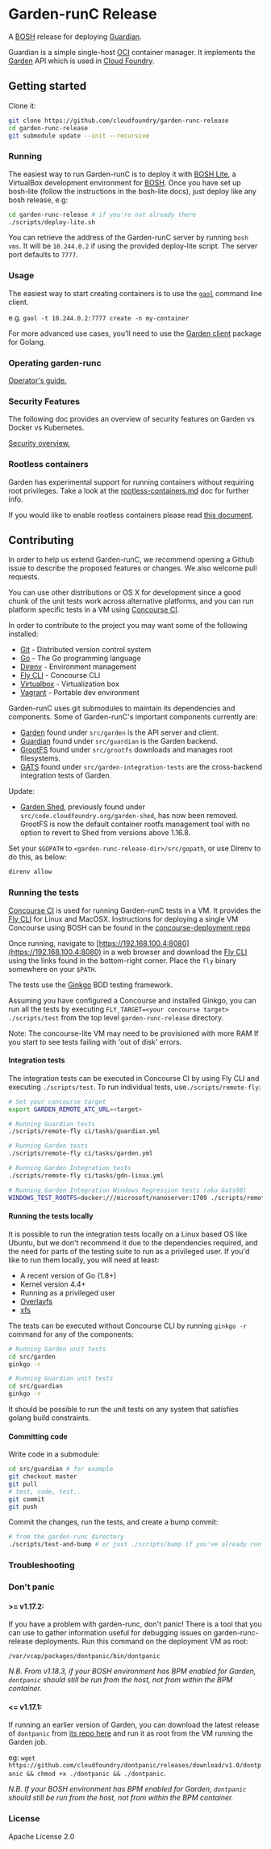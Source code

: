 # Garden-runC Release

A [BOSH](http://docs.cloudfoundry.org/bosh/) release for deploying
[Guardian](https://github.com/cloudfoundry/guardian).

Guardian is a simple single-host [OCI](https://opencontainers.org/) container
manager. It implements the [Garden](https://github.com/cloudfoundry/garden/)
API which is used in [Cloud Foundry](https://www.cloudfoundry.org/).

## Getting started

Clone it:

```bash
git clone https://github.com/cloudfoundry/garden-runc-release
cd garden-runc-release
git submodule update --init --recursive
```

### Running

The easiest way to run Garden-runC is to deploy it with [BOSH
Lite](https://bosh.io/docs/bosh-lite.html), a VirtualBox development
environment for [BOSH](https://bosh.io). Once you have  set up bosh-lite
(follow the instructions in the bosh-lite docs), just deploy like any bosh
release, e.g:

```bash
cd garden-runc-release # if you're not already there
./scripts/deploy-lite.sh
```

You can retrieve the address of the Garden-runC server by running `bosh vms`.
It will be `10.244.0.2` if using the provided deploy-lite script. 
The server port defaults to `7777`.

### Usage

The easiest way to start creating containers is to use the
[`gaol`](https://github.com/contraband/gaol) command line client.

e.g. `gaol -t 10.244.0.2:7777 create -n my-container`

For more advanced use cases, you'll need to use the [Garden
client](https://godoc.org/code.cloudfoundry.org/garden#Client)
package for Golang.

### Operating garden-runc

[Operator's guide.](docs/opsguide.md)

### Security Features

The following doc provides an overview of security features on Garden vs Docker vs Kubernetes.

[Security overview.](docs/security-overview.md)

### Rootless containers

Garden has experimental support for running containers without requiring root
privileges. Take a look at the
[rootless-containers.md](docs/articles/rootless-containers.md) doc for further info.

If you would like to enable rootless containers please read [this
document](docs/enabling-rootless-containers.md).

## Contributing

In order to help us extend Garden-runC, we recommend opening a Github issue to
describe the proposed features or changes. We also welcome pull requests.

You can use other distributions or OS X for development since a good chunk of
the unit tests work across alternative platforms, and you can run platform
specific tests in a VM using [Concourse CI](https://concourse.ci/).

In order to contribute to the project you may want some of the following installed:

- [Git](https://git-scm.com/) - Distributed version control system
- [Go](https://golang.org/doc/install#install) - The Go programming
   language
- [Direnv](https://github.com/direnv/direnv) - Environment management
- [Fly CLI](https://github.com/concourse/fly) - Concourse CLI
- [Virtualbox](https://www.virtualbox.org/) - Virtualization box
- [Vagrant](https://www.vagrantup.com/) - Portable dev environment

Garden-runC uses git submodules to maintain its dependencies and components.
Some of Garden-runC's important components currently are:

* [Garden](https://github.com/cloudfoundry/garden) found under
   `src/garden` is the API server and client.
* [Guardian](https://github.com/cloudfoundry/guardian) found under
   `src/guardian` is the Garden backend.
* [GrootFS](https://github.com/cloudfoundry/grootfs) found under
   `src/grootfs` downloads and manages
   root filesystems.
* [GATS](https://github.com/cloudfoundry/garden-integration-tests)
   found under `src/garden-integration-tests`
   are the cross-backend integration tests of Garden.

Update:
* [Garden Shed](https://github.com/cloudfoundry/garden-shed), previously found under
   `src/code.cloudfoundry.org/garden-shed`, has now been removed. GrootFS is now the default container
   rootfs management tool with no option to revert to Shed from versions above 1.16.8.

Set your `$GOPATH` to `<garden-runc-release-dir>/src/gopath`, or use Direnv to do this, as
below:

```bash
direnv allow
```

### Running the tests

[Concourse CI](https://concourse-ci.org/) is used for running Garden-runC tests
in a VM. It provides the [Fly CLI](https://github.com/concourse/fly) for
Linux and MacOSX. Instructions for deploying a single VM Concourse using BOSH
can be found in the [concourse-deployment repo](https://github.com/concourse/concourse-deployment)

Once running, navigate to [https://192.168.100.4:8080](https://192.168.100.4:8080) in a web browser
and download the [Fly CLI](https://concourse-ci.org/download.html) using the links found in
the bottom-right corner. Place the `fly` binary somewhere on your `$PATH`.

The tests use the [Ginkgo](https://onsi.github.io/ginkgo/) BDD testing
framework.

Assuming you have configured a Concourse and installed Ginkgo, you can run all
the tests by executing `FLY_TARGET=<your concourse target> ./scripts/test` from the top level `garden-runc-release` directory.

Note: The concourse-lite VM may need to be provisioned with more RAM
If you start to see tests failing with 'out of disk' errors.

#### Integration tests

The integration tests can be executed in Concourse CI by using Fly CLI and
executing `./scripts/test`.
To run individual tests, use`./scripts/remote-fly`:

```bash
# Set your concourse target
export GARDEN_REMOTE_ATC_URL=<target>

# Running Guardian tests
./scripts/remote-fly ci/tasks/guardian.yml

# Running Garden tests
./scripts/remote-fly ci/tasks/garden.yml

# Running Garden Integration tests
./scripts/remote-fly ci/tasks/gdn-linux.yml

# Running Garden Integration Windows Regression tests (aka Gats98)
WINDOWS_TEST_ROOTFS=docker:///microsoft/nanoserver:1709 ./scripts/remote-fly ci/tasks/gdn-linux.yml
```

#### Running the tests locally

It is possible to run the integration tests locally on a Linux based OS like Ubuntu, but we don't recommend it
due to the dependencies required, and the need for parts of the testing suite to run as a privileged user. 
If you'd like to run them locally, you will need at least:
* A recent version of Go (1.8+)
* Kernel version 4.4+
* Running as a privileged user
* [Overlayfs](https://www.kernel.org/doc/Documentation/filesystems/overlayfs.txt)
* [xfs](http://xfs.org)

The tests can be executed without Concourse CLI by running `ginkgo -r`
command for any of the components:

```bash
# Running Garden unit tests
cd src/garden
ginkgo -r

# Running Guardian unit tests
cd src/guardian
ginkgo -r
```

It should be possible to run the unit tests on any system that satisfies golang build constraints.

#### Committing code

Write code in a submodule:

```bash
cd src/guardian # for example
git checkout master
git pull
# test, code, test..
git commit
git push
```

Commit the changes, run the tests, and create a bump commit:

```bash
# from the garden-runc directory
./scripts/test-and-bump # or just ./scripts/bump if you've already run the tests
```

### Troubleshooting

### Don't panic

#### >= v1.17.2:
If you have a problem with garden-runc, don't panic! There is a tool that you can
use to gather information useful for debugging issues on garden-runc-release 
deployments. Run this command on the deployment VM as root:

`/var/vcap/packages/dontpanic/bin/dontpanic`

_N.B. From v1.18.3, if your BOSH environment has BPM enabled for Garden, `dontpanic` should still be run from
the host, not from within the BPM container._

#### <= v1.17.1:
If running an earlier version of Garden, you can download the latest release of `dontpanic` from [its repo here](https://github.com/cloudfoundry/dontpanic/releases) and run it as root
from the VM running the Garden job.

eg: `wget https://github.com/cloudfoundry/dontpanic/releases/download/v1.0/dontpanic && chmod +x ./dontpanic && ./dontpanic`.

_N.B. If your BOSH environment has BPM enabled for Garden, `dontpanic` should still be run from
the host, not from within the BPM container._

### License

Apache License 2.0
